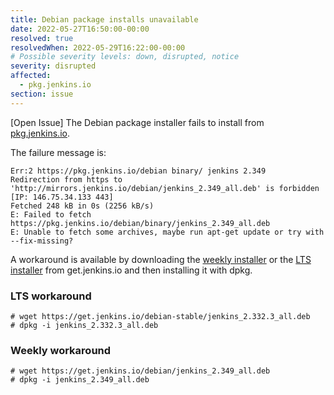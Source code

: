 ```yaml
---
title: Debian package installs unavailable
date: 2022-05-27T16:50:00-00:00
resolved: true
resolvedWhen: 2022-05-29T16:22:00-00:00
# Possible severity levels: down, disrupted, notice
severity: disrupted
affected:
  - pkg.jenkins.io
section: issue
---
```


[Open Issue]
The Debian package installer fails to install from [pkg.jenkins.io](https://pkg.jenkins.io).

The failure message is:

```console
Err:2 https://pkg.jenkins.io/debian binary/ jenkins 2.349
Redirection from https to 'http://mirrors.jenkins.io/debian/jenkins_2.349_all.deb' is forbidden [IP: 146.75.34.133 443]
Fetched 248 kB in 0s (2256 kB/s)
E: Failed to fetch https://pkg.jenkins.io/debian/binary/jenkins_2.349_all.deb
E: Unable to fetch some archives, maybe run apt-get update or try with --fix-missing?
```

A workaround is available by downloading the [weekly installer](https://get.jenkins.io/debian/) or the [LTS installer](https://get.jenkins.io/debian-stable/) from get.jenkins.io and then installing it with dpkg.

### LTS workaround

```console
# wget https://get.jenkins.io/debian-stable/jenkins_2.332.3_all.deb
# dpkg -i jenkins_2.332.3_all.deb
```

### Weekly workaround

```console
# wget https://get.jenkins.io/debian/jenkins_2.349_all.deb
# dpkg -i jenkins_2.349_all.deb
```
